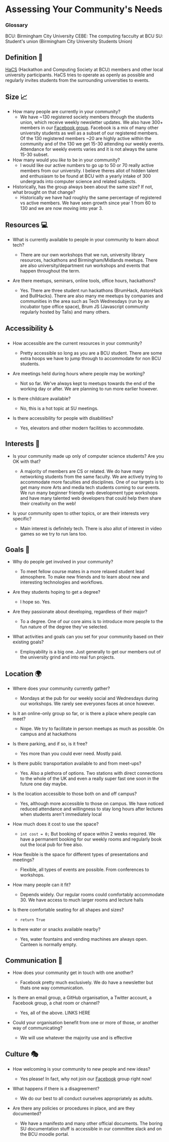 # Assessing Your Community's Needs

### Glossary

BCU: Birmingham City University
CEBE: The computing facculty at BCU
SU: Student's union (Birmingham City University Students Union)

## Definition :page_with_curl:

[HaCS](https://hacs.tech) (Hackathon and Computing Society at BCU) members and other local university participants. HaCS tries to operate as openly as possible and regularly invites students from the surrounding universities to events.

## Size :chart_with_upwards_trend:

- How many people are currently in your community?
  - We have ~130 registered society members through the students union, which receive weekly newsletter updates. We also have 300+ members in our [Facebook group](https://facebook.com/groups/hacs). Facebook is a mix of many other university students as well as a subset of our registered members. Of the 130 registered members ~20 are highly active within the community and of the 130 we get 15-30 attending our weekly events. Attendance for weekly events varies and it is not always the same 15-30 subset.
- How many would you _like_ to be in your community?
  - I would like our active numbers to go up to 50 or 70 really active members from our university. I believe theres allot of hidden talent and enthusiasm to be found at BCU with a yearly intake of 300 undergrads into computer science and related subjects.
- Historically, has the group always been about the same size? If not, what brought on that change?
  - Historically we have had roughly the same percentage of registered vs active members. We have seen growth since year 1 from 60 to 130 and we are now moving into year 3.

## Resources :computer:

- What is currently available to people in your community to learn about tech?
  - There are our own workshops that we run, university library resources, hackathons and Birmingham/Midlands meetups. There are also university/department run workshops and events that happen throughout the term.

- Are there meetups, seminars, online tools, office hours, hackathons?
  - Yes. There are three student run hackathons (BrumHack, AstonHack and BullHacks). There are also many me meetups by companies and communities in the area such as Tech Wednesdays (run by an incubator type office space), Brum JS (Javascript community regularly hosted by Talis) and many others.

## Accessibility :wheelchair:

- How accessible are the current resources in your community?
  - Pretty accessible so long as you are a BCU student. There are some extra hoops we have to jump through to accommodate for non BCU students.

- Are meetings held during hours where people may be working?
  - Not so far. We've always kept to meetups towards the end of the working day or after. We are planning to run more earlier however.

- Is there childcare available?
  - No, this is a hot topic at SU meetings.
- Is there accessibility for people with disabilities?
  - Yes, elevators and other modern facilities to accommodate.

## Interests :telescope:
- Is your community made up only of computer science students? Are you OK with that?
  - A majority of members are CS or related. We do have many networking students from the same faculty. We are actively trying to accommodate more faculties and disciplines. One of our targets is to get many more Arts and media tech students coming to our events. We run many beginner friendly web development type workshops and have many talented web developers that could help them share their creativity on the web!

- Is your community open to other topics, or are their interests very specific?
  - Main interest is definitely tech. There is also allot of interest in video games so we try to run lans too.

## Goals :dart:

- Why do people get involved in your community?
  - To meet fellow course mates in a more relaxed student lead atmosphere. To make new friends and to learn about new and interesting technologies and workflows.

- Are they students hoping to get a degree?
  - I hope so. Yes.

- Are they passionate about developing, regardless of their major?
  - To a degree. One of our core aims is to introduce more people to the fun nature of the degree they've selected.

- What activities and goals can you set for your community based on their existing goals?
  - Employability is a big one. Just generally to get our members out of the university grind and into real fun projects.

## Location :earth_africa:

- Where does your community currently gather?
  - Mondays at the pub for our weekly social and Wednesdays during our workshops. We rarely see everyones faces at once however.

- Is it an online-only group so far, or is there a place where people can meet?
  - Nope. We try to facilitate in person meetups as much as possible. On campus and at hackathons

- Is there parking, and if so, is it free?
  - Yes more than you could ever need. Mostly paid.

- Is there public transportation available to and from meet-ups?
  - Yes. Also a plethora of options. Two stations with direct connections to the whole of the UK and even a really super fast one soon in the future one day maybe.

- Is the location accessible to those both on and off campus?
  - Yes, although more accessible to those on campus. We have noticed reduced attendance and willingness to stay long hours after lectures when students aren't immediately local

- How much does it cost to use the space?
  - `int cost = 0;` But booking of space within 2 weeks required. We have a permanent booking for our weekly rooms and regularly book out the local pub for free also.

- How flexible is the space for different types of presentations and meetings?
  - Flexible, all types of events are possible. From conferences to workshops.

- How many people can it fit?
  - Depends widely. Our regular rooms could comfortably accommodate 30. We have access to much larger rooms and lecture halls

- Is there comfortable seating for all shapes and sizes?
  - `return True`

- Is there water or snacks available nearby?
  - Yes, water fountains and vending machines are always open. Canteen is normally empty.

## Communication :loudspeaker:

- How does your community get in touch with one another?
  - Facebook pretty much exclusively. We do have a newsletter but thats one way communication.

- Is there an email group, a GitHub organisation, a Twitter account, a Facebook group, a chat room or channel?
  - Yes, all of the above. LINKS HERE

- Could your organisation benefit from one or more of those, or another way of communicating?
  - We will use whatever the majority use and is effective

## Culture :performing_arts:

- How welcoming is your community to new people and new ideas?
  - Yes please! In fact, why not join our [Facebook](https://hacs.tech/) group right now!

- What happens if there is a disagreement?
  - We do our best to all conduct ourselves appropriately as adults.

- Are there any policies or procedures in place, and are they documented?
  - We have a manifesto and many other official documents. The boring SU documentation stuff is accessible in our committee slack and on the BCU moodle portal.
